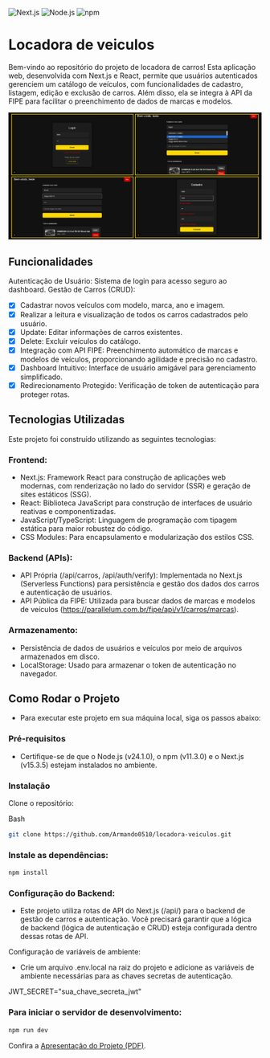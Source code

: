 ![Next.js](https://img.shields.io/badge/Next.js-v15.3.5-000000?logo=nextdotjs)
![Node.js](https://img.shields.io/badge/Node.js-v24.1.0-339933?logo=nodedotjs&logoColor=white)
![npm](https://img.shields.io/badge/npm-v11.3.0-CB3837?logo=npm)

# Locadora de veiculos
Bem-vindo ao repositório do projeto de locadora de carros! Esta aplicação web, desenvolvida com Next.js e React, permite que usuários autenticados gerenciem um catálogo de veículos, com funcionalidades de cadastro, listagem, edição e exclusão de carros. Além disso, ela se integra à API da FIPE para facilitar o preenchimento de dados de marcas e modelos.

<p align="center">
  <img src="projeto-locadora-images.png">
</p>

## Funcionalidades
Autenticação de Usuário: Sistema de login para acesso seguro ao dashboard.
Gestão de Carros (CRUD):
-  [x] Cadastrar novos veículos com modelo, marca, ano e imagem.
-  [x] Realizar a leitura e visualização de todos os carros cadastrados pelo usuário.
-  [x] Update: Editar informações de carros existentes.
-  [x] Delete: Excluir veículos do catálogo.
-  [x] Integração com API FIPE: Preenchimento automático de marcas e modelos de veículos, proporcionando agilidade e precisão no cadastro.
-  [x] Dashboard Intuitivo: Interface de usuário amigável para gerenciamento simplificado.
-  [x] Redirecionamento Protegido: Verificação de token de autenticação para proteger rotas.

## Tecnologias Utilizadas
Este projeto foi construído utilizando as seguintes tecnologias:

### Frontend:
- Next.js: Framework React para construção de aplicações web modernas, com renderização no lado do servidor (SSR) e geração de sites estáticos (SSG).
- React: Biblioteca JavaScript para construção de interfaces de usuário reativas e componentizadas.
- JavaScript/TypeScript: Linguagem de programação com tipagem estática para maior robustez do código.
- CSS Modules: Para encapsulamento e modularização dos estilos CSS.

### Backend (APIs):
- API Própria (/api/carros, /api/auth/verify): Implementada no Next.js (Serverless Functions) para persistência e gestão dos dados dos carros e autenticação de usuários.
- API Pública da FIPE: Utilizada para buscar dados de marcas e modelos de veículos (https://parallelum.com.br/fipe/api/v1/carros/marcas).

### Armazenamento:
- Persistência de dados de usuários e veículos por meio de arquivos armazenados em disco.
- LocalStorage: Usado para armazenar o token de autenticação no navegador.

## Como Rodar o Projeto
- Para executar este projeto em sua máquina local, siga os passos abaixo:

### Pré-requisitos
- Certifique-se de que o Node.js (v24.1.0), o npm (v11.3.0) e o Next.js (v15.3.5) estejam instalados no ambiente.

### Instalação
Clone o repositório:

Bash

```sh
git clone https://github.com/Armando0510/locadora-veiculos.git
```
### Instale as dependências:

```sh
npm install
```
### Configuração do Backend:
- Este projeto utiliza rotas de API do Next.js (/api/) para o backend de gestão de carros e autenticação. Você precisará garantir que a lógica de backend (lógica de autenticação e CRUD) esteja configurada dentro dessas rotas de API.

Configuração de variáveis de ambiente:
- Crie um arquivo .env.local na raiz do projeto e adicione as variáveis de ambiente necessárias para as chaves secretas de autenticação.

JWT_SECRET="sua_chave_secreta_jwt"

### Para iniciar o servidor de desenvolvimento:

```sh
npm run dev
```

Confira a [Apresentação do Projeto (PDF)](./Apresentacao.pdf).

